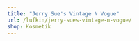 ```yaml
---
title: "Jerry Sue's Vintage N Vogue"
url: /lufkin/jerry-sues-vintage-n-vogue/
shop: Kosmetik
---
```

